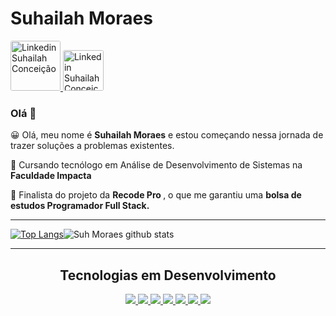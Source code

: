 # Suhailah Moraes
  

<p>
  <a href="https://www.linkedin.com/in/suhailah-concei%C3%A7%C3%A3o-43069a150/">
    <img src="https://img.shields.io/badge/-LinkedIn-blue?style=flat-square&logo=Linkedin&logoColor=white&link=https://www.linkedin.com/in/suhailah-concei%C3%A7%C3%A3o-43069a150/"
         alt ="Linkedin Suhailah Conceição"
         width="80px"
         style="border-radius: 3px";>
   </a>
  <a href="mailto:dev.suhmoraes@gmail.com">
    <img src="https://img.shields.io/badge/-Gmail-c14438?style=flat-square&logo=Gmail&logoColor=white&link=mailto:dev.suhmoraes@gmail.com"
         alt ="Linkedin Suhailah Conceição"
         width="65px"
         style="border-radius: 3px";>
   </a>   
  </p>  

<h3>Olá 👋</h3>


<p>😀 Olá, meu nome é <b>Suhailah Moraes</b> e estou começando nessa jornada de trazer soluções a problemas existentes.</p>
<p>🚀 Cursando tecnólogo em Análise de Desenvolvimento de Sistemas na <b>Faculdade Impacta</b> </p>
<p>🚀 Finalista do projeto da <b> Recode Pro </b>, o que me garantiu uma <b>bolsa de estudos Programador Full Stack.</b></p>


  
  <hr>
 


   [![Top Langs](https://github-readme-stats.vercel.app/api/top-langs/?username=suhmoraes&layout=compact&theme=tokyonight)](https://github.com/suhmoraes/github-readme-stats)![Suh Moraes github stats](https://github-readme-stats.vercel.app/api?username=suhmoraes&theme=tokyonight&show_icons=true) 
   
   

<hr>


<h2 align="center"> Tecnologias em Desenvolvimento </h2>

<p align="center">
  
  <a href="https://www.w3schools.com/html/">
    <img src="https://icongr.am/devicon/html5-original-wordmark.svg?size=50&color=currentColor">
    
  <a href="https://www.w3schools.com/css/">
     <img src="https://icongr.am/devicon/css3-original-wordmark.svg?size=50&color=currentColor"     
  <a href="https://developer.mozilla.org/pt-BR/docs/Aprender/JavaScript">
      <img src="https://icongr.am/devicon/javascript-original.svg?size=50&color=currentColor">      
  <a href="https://git-scm.com/">
         <img src="https://icongr.am/devicon/git-original.svg?size=50&color=currentColor">
   <a href ="https://www.mysql.com/">
         <img src="https://icongr.am/devicon/mysql-original-wordmark.svg?size=50&color=currentColor">       
   <a href="https://github.com/">
         <img src="https://icongr.am/devicon/github-original-wordmark.svg?size=50&color=currentColor">
     <a href="https://www.php.net/manual/pt_BR/intro-whatis.php">
         <img src="https://icongr.am/devicon/php-original.svg?size=59&color=currentColor">
     
  </p>
       
       
 
     
     
     
     
     
     
     
     
     
     
     
     
     
     
     
     
     
     
     
     
     
     
     
     
     


  
   

